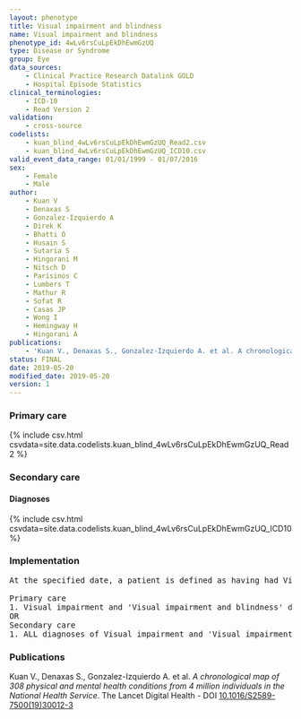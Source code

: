 ```yaml
---
layout: phenotype
title: Visual impairment and blindness
name: Visual impairment and blindness
phenotype_id: 4wLv6rsCuLpEkDhEwmGzUQ 
type: Disease or Syndrome
group: Eye
data_sources: 
    - Clinical Practice Research Datalink GOLD
    - Hospital Episode Statistics
clinical_terminologies: 
    - ICD-10
    - Read Version 2
validation: 
    - cross-source
codelists: 
    - kuan_blind_4wLv6rsCuLpEkDhEwmGzUQ_Read2.csv
    - kuan_blind_4wLv6rsCuLpEkDhEwmGzUQ_ICD10.csv
valid_event_data_range: 01/01/1999 - 01/07/2016
sex: 
    - Female
    - Male
author: 
    - Kuan V
    - Denaxas S
    - Gonzalez-Izquierdo A
    - Direk K
    - Bhatti O
    - Husain S
    - Sutaria S
    - Hingorani M
    - Nitsch D
    - Parisinos C
    - Lumbers T
    - Mathur R
    - Sofat R
    - Casas JP
    - Wong I
    - Hemingway H
    - Hingorani A
publications: 
    - 'Kuan V., Denaxas S., Gonzalez-Izquierdo A. et al. A chronological map of 308 physical and mental health conditions from 4 million individuals in the National Health Service. The Lancet Digital Health - DOI: 10.1016/S2589-7500(19)30012-3' 
status: FINAL
date: 2019-05-20
modified_date: 2019-05-20
version: 1
---
```

### Primary care 
{% include csv.html csvdata=site.data.codelists.kuan_blind_4wLv6rsCuLpEkDhEwmGzUQ_Read2 %}
### Secondary care 
#### Diagnoses 
{% include csv.html csvdata=site.data.codelists.kuan_blind_4wLv6rsCuLpEkDhEwmGzUQ_ICD10 %}
### Implementation 
<pre>At the specified date, a patient is defined as having had Visual impairment and 'Visual impairment and blindness' IF they meet the criteria for any of the following on or before the specified date. The earliest date on which the individual meets any of the following criteria on or before the specified date is defined as the first event date:

Primary care
1. Visual impairment and 'Visual impairment and blindness' diagnosis or history of diagnosis during a consultation 
OR
Secondary care
1. ALL diagnoses of Visual impairment and 'Visual impairment and blindness' or history of diagnosis during a hospitalization</pre> 
 
### Publications 
Kuan V., Denaxas S., Gonzalez-Izquierdo A. et al. _A chronological map of 308 physical and mental health conditions from 4 million individuals in the National Health Service_. The Lancet Digital Health - DOI <a href='https://www.thelancet.com/journals/landig/article/PIIS2589-7500(19)30012-3/fulltext'>10.1016/S2589-7500(19)30012-3</a>